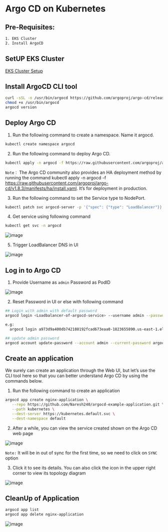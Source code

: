 # Argo CD on Kubernetes

## Pre-Requisites:

```bash
1. EKS Cluster
2. Install ArgoCD
```

## SetUP EKS Cluster

[EKS Cluster Setup](https://github.com/Naresh240/kubernetes/blob/main/eks-cluster-setup/eks-cluster-with-eksctl/README.md)

## Install ArgoCD CLI tool

```bash
curl -sSL -o /usr/bin/argocd https://github.com/argoproj/argo-cd/releases/download/v1.8.3/argocd-linux-amd64
chmod +x /usr/bin/argocd
argocd version
```

## Deploy Argo CD

1. Run the following command to create a namespace. Name it argocd.

```bash
kubectl create namespace argocd
```

2. Run the following command to deploy Argo CD.

```bash
kubectl apply -n argocd -f https://raw.githubusercontent.com/argoproj/argo-cd/v1.8.3/manifests/install.yaml
```

```Note：```
The Argo CD community also provides an HA deployment method by running the command kubectl apply -n argocd -f https://raw.githubusercontent.com/argoproj/argo-cd/v1.8.3/manifests/ha/install.yaml. It’s for deployment in production.

3. Run the following command to set the Service type to NodePort.

```bash
kubectl patch svc argocd-server -p '{"spec": {"type": "LoadBalancer"}}' -n argocd
```

4. Get service using following command
  
```bash
kubectl get svc -n argocd
```

![image](https://user-images.githubusercontent.com/58024415/179356882-c6a6df53-4f79-4da5-8ba3-d2bc57cbe3f3.png)

5. Trigger LoadBalancer DNS in UI

![image](https://user-images.githubusercontent.com/58024415/179356965-d5741d7a-43e9-46e7-9079-64692d371f1b.png)

## Log in to Argo CD

1. Provide Username as ```admin``` Password as PodID

![image](https://user-images.githubusercontent.com/58024415/179357037-a32a3f7e-7227-45a5-863a-a826909e3830.png)

2. Reset Password in UI or else with following command

```bash
## Login with admin with default password
argocd login <Loadbalancer-of-argocd-service> --username admin --password <POD ID>

e.g:
  argocd login a973d9a400db742188192fcad673eaa0-1823655890.us-east-1.elb.amazonaws.com --username admin --password argocd-server-67f58479-j8wgp

## update admin password
argocd account update-password --account admin --current-password argocd-server-67f58479-j8wgp --new-password password
```

## Create an application

We surely can create an application through the Web UI, but let’s use the CLI tool here so that you can better understand Argo CD by using the commands below.

1. Run the following command to create an application

```bash
argocd app create nginx-application \
   --repo https://github.com/Naresh240/argocd-example-application.git \
   --path kubernetes \
   --dest-server https://kubernetes.default.svc \
   --dest-namespace default
```

2. After a while, you can view the service created shown on the Argo CD web page

![image](https://user-images.githubusercontent.com/58024415/179357612-a39ae720-b270-42aa-8b4d-bf5ba3e914ac.png)

```Note:``` It will be in out of sync for the first time, so we need to click on ```SYNC``` option

3. Click it to see its details. You can also click the icon in the upper right corner to view its topology diagram

![image](https://user-images.githubusercontent.com/58024415/179357674-829e99af-c96c-4b8a-9fe6-d56328705da4.png)

## CleanUp of Application

```bash
argocd app list
argocd app delete nginx-application
```

![image](https://user-images.githubusercontent.com/58024415/179357837-20237643-9e73-44ee-92e2-b63024795dbc.png)

